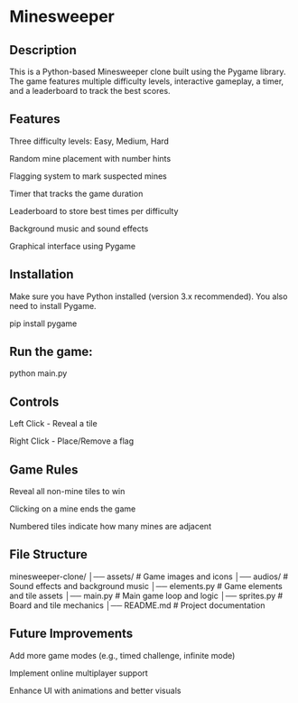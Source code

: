# Minesweeper
## Description

This is a Python-based Minesweeper clone built using the Pygame library. The game features multiple difficulty levels, interactive gameplay, a timer, and a leaderboard to track the best scores.

## Features

Three difficulty levels: Easy, Medium, Hard

Random mine placement with number hints

Flagging system to mark suspected mines

Timer that tracks the game duration

Leaderboard to store best times per difficulty

Background music and sound effects

Graphical interface using Pygame

## Installation

Make sure you have Python installed (version 3.x recommended). You also need to install Pygame.

pip install pygame

## Run the game:

python main.py

## Controls

Left Click - Reveal a tile

Right Click - Place/Remove a flag

## Game Rules

Reveal all non-mine tiles to win

Clicking on a mine ends the game

Numbered tiles indicate how many mines are adjacent

## File Structure

minesweeper-clone/
│── assets/                  # Game images and icons
│── audios/                  # Sound effects and background music
│── elements.py              # Game elements and tile assets
│── main.py                  # Main game loop and logic
│── sprites.py               # Board and tile mechanics
│── README.md                # Project documentation

## Future Improvements

Add more game modes (e.g., timed challenge, infinite mode)

Implement online multiplayer support

Enhance UI with animations and better visuals
